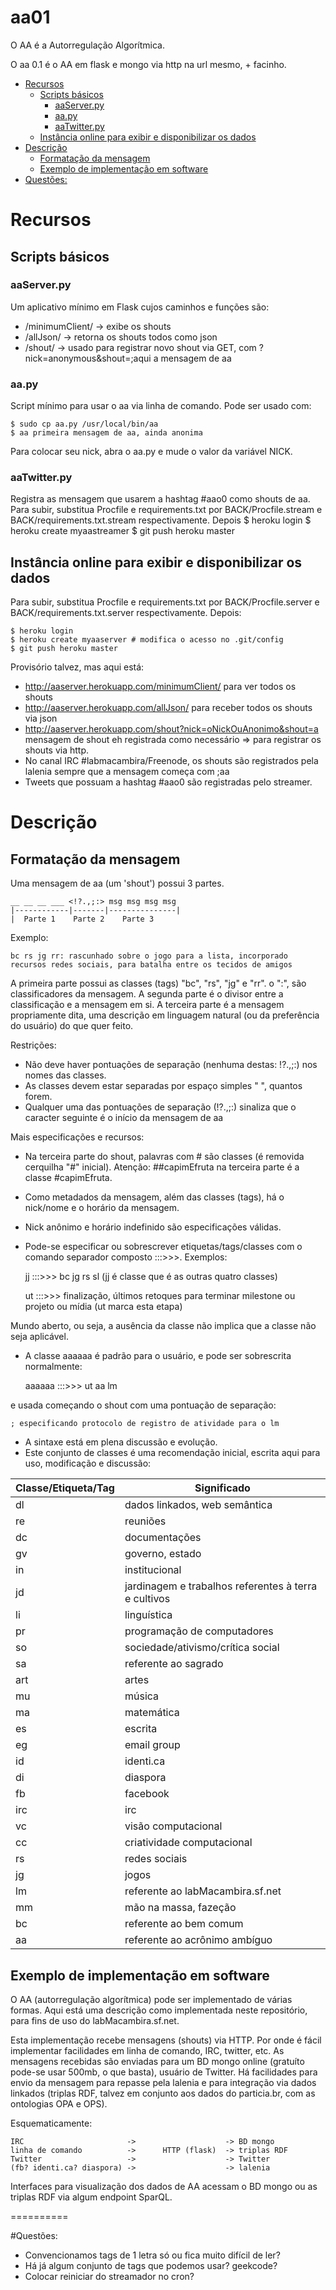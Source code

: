 aa01
====

O AA é a Autorregulação Algorítmica.

O aa 0.1 é o AA em flask e mongo via http na url mesmo, + facinho.

- [Recursos](#)
	- [Scripts básicos](#)
		- [aaServer.py](#)
		- [aa.py](#)
		- [aaTwitter.py](#)
	- [Instância online para exibir e disponibilizar os dados](#)
- [Descrição](#)
	- [Formatação da mensagem](#)
	- [Exemplo de implementação em software](#)
- [Questões:](#)

# Recursos

## Scripts básicos
### aaServer.py

Um aplicativo mínimo em Flask cujos caminhos e funções são:

* /minimumClient/ -> exibe os shouts
* /allJson/ -> retorna os shouts todos como json
* /shout/ -> usado para registrar novo shout via GET, com ?nick=anonymous&shout=;aqui a mensagem de aa

### aa.py

Script mínimo para usar o aa via linha de comando. Pode ser usado com:

    $ sudo cp aa.py /usr/local/bin/aa
    $ aa primeira mensagem de aa, ainda anonima

Para colocar seu nick, abra o aa.py e mude o valor da variável NICK.

### aaTwitter.py

Registra as mensagem que usarem a hashtag #aao0 como shouts de aa.
Para subir, substitua Procfile e requirements.txt por BACK/Procfile.stream e BACK/requirements.txt.stream
respectivamente. Depois
    $ heroku login
    $ heroku create myaastreamer
    $ git push heroku master

## Instância online para exibir e disponibilizar os dados

Para subir, substitua Procfile e requirements.txt por BACK/Procfile.server e BACK/requirements.txt.server
respectivamente. Depois: 

    $ heroku login
    $ heroku create myaaserver # modifica o acesso no .git/config
    $ git push heroku master 

Provisório talvez, mas aqui está:
* http://aaserver.herokuapp.com/minimumClient/ para ver todos os shouts
* http://aaserver.herokuapp.com/allJson/ para receber todos os shouts via json
* http://aaserver.herokuapp.com/shout?nick=oNickOuAnonimo&shout=a mensagem de shout eh registrada como necessário => para registrar os shouts via http.
* No canal IRC #labmacambira/Freenode, os shouts são registrados pela lalenia sempre que a mensagem começa com ;aa
* Tweets que possuam a hashtag #aao0 são registradas pelo streamer.

# Descrição

## Formatação da mensagem

Uma mensagem de aa (um 'shout') possui 3 partes.

    __ __ __ ___ <!?.,;:> msg msg msg msg
    |------------|-------|---------------|
    |  Parte 1    Parte 2    Parte 3

Exemplo:

    bc rs jg rr: rascunhado sobre o jogo para a lista, incorporado recursos redes sociais, para batalha entre os tecidos de amigos

A primeira parte possui as classes (tags) "bc", "rs", "jg" e "rr". o ":", são classificadores da mensagem.
A segunda parte é o divisor entre a classificação e a mensagem em si.
A terceira parte é a mensagem propriamente dita, uma descrição em linguagem natural (ou da preferência do usuário) do que quer feito.

Restrições:
* Não deve haver pontuações de separação (nenhuma destas: !?.,;:) nos nomes das classes.
* As classes devem estar separadas por espaço simples " ", quantos forem.
* Qualquer uma das pontuações de separação (!?.,;:) sinaliza que o caracter seguinte é o início da mensagem de aa

Mais especificações e recursos:
* Na terceira parte do shout, palavras com # são classes (é removida cerquilha "#" inicial). Atenção: ##capimEfruta na terceira parte é a classe #capimEfruta.
* Como metadados da mensagem, além das classes (tags), há o nick/nome e o horário da mensagem.
* Nick anônimo e horário indefinido são especificações válidas.
* Pode-se especificar ou sobrescrever etiquetas/tags/classes com o comando separador composto :::>>>. Exemplos:

    jj :::>>> bc jg rs sl (jj é classe que é as outras quatro classes)
    
    ut :::>>> finalização, últimos retoques para terminar milestone ou projeto ou mídia (ut marca esta etapa)

Mundo aberto, ou seja, a ausência da classe não implica que a classe não seja aplicável.
* A classe aaaaaa é padrão para o usuário, e pode ser sobrescrita normalmente:

    aaaaaa :::>>> ut aa lm

e usada começando o shout com uma pontuação de separação:

    ; especificando protocolo de registro de atividade para o lm
* A sintaxe está em plena discussão e evolução.
* Este conjunto de classes é uma recomendação inicial, escrita aqui para uso, modificação e discussão:

| Classe/Etiqueta/Tag | Significado |
| ------------------- | ----------- |
| dl                  | dados linkados, web semântica |
| re                  | reuniões |
| dc                  | documentações |
| gv                  | governo, estado |
| in                  | institucional   |
| jd                  | jardinagem e trabalhos referentes à terra e cultivos |
| li                  | linguística |
| pr                  | programação de computadores |
| so                  | sociedade/ativismo/crítica social |  
| sa                  | referente ao sagrado |
| art                  | artes      |
| mu                  | música      |
| ma                  | matemática  |
| es                  | escrita     |
| eg                  | email group |
| id                  | identi.ca   |
| di                  | diaspora    |
| fb                  | facebook    |
| irc                 | irc         |
| vc                  | visão computacional |
| cc                  | criatividade computacional |
| rs                  | redes sociais |
| jg                  | jogos       |
| lm                  | referente ao labMacambira.sf.net |
| mm                  | mão na massa, fazeção   |
| bc                  | referente ao bem comum |
| aa                  | referente ao acrônimo ambíguo |


## Exemplo de implementação em software

O AA (autorregulação algorítmica) pode ser implementado de várias formas. Aqui está uma descrição como implementada neste repositório, para fins de uso do labMacambira.sf.net.

Esta implementação recebe mensagens (shouts) via HTTP. Por onde é fácil implementar facilidades em linha de comando, IRC, twitter, etc. As mensagens recebidas são enviadas para um BD mongo online (gratuíto pode-se usar 500mb, o que basta), usuário de Twitter. Há facilidades para envio da mensagem para repasse pela lalenia e para integração via dados linkados (triplas RDF, talvez em conjunto aos dados do particia.br, com as ontologias OPA e OPS).

Esquematicamente:

    IRC                       ->                    -> BD mongo
    linha de comando          ->      HTTP (flask)  -> triplas RDF
    Twitter                   ->                    -> Twitter
    (fb? identi.ca? diaspora) ->                    -> lalenia

Interfaces para visualização dos dados de AA acessam o BD mongo ou as triplas RDF via algum endpoint SparQL.


==========

#Questões: 
* Convencionamos tags de 1 letra só ou fica muito difícil de ler?
* Há já algum conjunto de tags que podemos usar? geekcode?
* Colocar reiniciar do streamador no cron?
